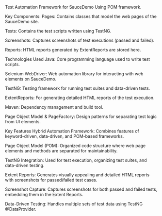 Test Automation Framework for SauceDemo Using POM framework.

Key Components:
Pages: Contains classes that model the web pages of the SauceDemo site.

Tests: Contains the test scripts written using TestNG.

Screenshots: Captures screenshots of test executions (passed and failed).

Reports: HTML reports generated by ExtentReports are stored here.


Technologies Used
Java: Core programming language used to write test scripts.

Selenium WebDriver: Web automation library for interacting with web elements on SauceDemo.

TestNG: Testing framework for running test suites and data-driven tests.

ExtentReports: For generating detailed HTML reports of the test execution.

Maven: Dependency management and build tool.

Page Object Model & PageFactory: Design patterns for separating test logic from UI elements.

Key Features
Hybrid Automation Framework: Combines features of keyword-driven, data-driven, and POM-based frameworks.

Page Object Model (POM): Organized code structure where web page elements and methods are separated for maintainability.

TestNG Integration: Used for test execution, organizing test suites, and data-driven testing.

Extent Reports: Generates visually appealing and detailed HTML reports with screenshots for passed/failed test cases.

Screenshot Capture: Captures screenshots for both passed and failed tests, embedding them in the Extent Reports.

Data-Driven Testing: Handles multiple sets of test data using TestNG @DataProvider.
